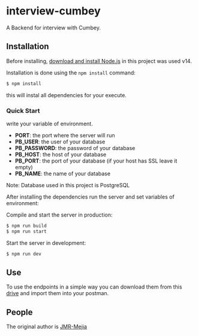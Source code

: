 # interview-cumbey

A Backend for interview with Cumbey.

## Installation

Before installing, [download and install Node.js](https://nodejs.org/es/download) in this project was used v14.

Installation is done using the `npm install` command:

```bash
$ npm install
```

this will instal all dependencies for your execute.

### Quick Start

write your variable of environment.

- **PORT**: the port where the server will run
- **PB_USER**: the user of your database
- **PB_PASSWORD**: the password of your database
- **PB_HOST**: the host of your database
- **PB_PORT**: the port of your database (if your host has SSL leave it empty)
- **PB_NAME**: the name of your database

Note: Database used in this project is PostgreSQL

After installing the dependencies run the server and set variables of environment:

Compile and start the server in production:

```bash
$ npm run build
$ npm run start
```

Start the server in development:

```bash
$ npm run dev
```

## Use

To use the endpoints in a simple way you can download them from this [drive](https://drive.google.com/drive/folders/1F1ykcMEHDySjhFr60DAdiYOIFHHjmcIC?usp=sharing) and import them into your postman.

## People

The original author is [JMR-Mejia](https://github.com/JMR-Mejia)